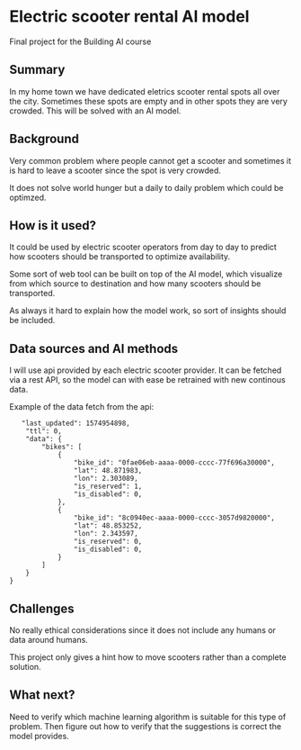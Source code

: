 # Electric scooter rental AI model

Final project for the Building AI course

## Summary

In my home town we have dedicated eletrics scooter rental spots all over the city. Sometimes these spots are empty and in other spots they are very crowded. This will be solved with an AI model.

## Background

Very common problem where people cannot get a scooter and sometimes it is hard to leave a scooter since the spot is very crowded.

It does not solve world hunger but a daily to daily problem which could be optimzed.

## How is it used?

It could be used by electric scooter operators from day to day to predict how scooters should be transported to optimize availability. 

Some sort of web tool can be built on top of the AI model, which visualize from which source to destination and how many scooters should be transported.

As always it hard to explain how the model work, so sort of insights should be included.

## Data sources and AI methods

I will use api provided by each electric scooter provider. It can be fetched via a rest API, so the model can with ease be retrained with new continous data.

Example of the data fetch from the api:
```
   "last_updated": 1574954898,
    "ttl": 0,
    "data": {
        "bikes": [
            {
                "bike_id": "0fae06eb-aaaa-0000-cccc-77f696a30000",
                "lat": 48.871983,
                "lon": 2.303089,
                "is_reserved": 1,
                "is_disabled": 0,
            },
            {
                "bike_id": "8c0940ec-aaaa-0000-cccc-3057d9820000",
                "lat": 48.853252,
                "lon": 2.343597,
                "is_reserved": 0,
                "is_disabled": 0,
            }
        ]
    }
}
```

## Challenges

No really ethical considerations since it does not include any humans or data around humans. 

This project only gives a hint how to move scooters rather than a complete solution.

## What next?

Need to verify which machine learning algorithm is suitable for this type of problem. Then figure out how to verify that the suggestions is correct  the model provides.